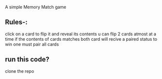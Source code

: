  A simple Memory Match game 
 ## Rules-: 
 click on a card to flip it and reveal its contents 
 u can flip 2 cards atmost at a time
 if the contents of cards matches both card will recive a paired status 
 to win one must pair all cards 

## run this code?
clone the repo
